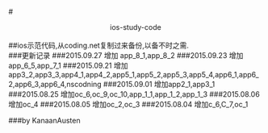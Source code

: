 #<center>ios-study-code</center>
<br>
##ios示范代码,从coding.net复制过来备份,以备不时之需.
<br>
###更新记录
###2015.09.27 增加 app_8_1,app_8_2
###2015.09.23 增加 app_6_5,app_7_1
###2015.09.21 增加app3_2,app3_3,app4_1,app4_2,app5_1,app5_2,app5_3,app5_4,app6_1,app6_2,app6_3,app6_4,nscodning
###2015.09.01 增加app2_1,app3_1
###2015.08.25 增加oc_6,oc_9,oc_10,app_1_1,app_1_2,app_1_3
###2015.08.06 增加oc_4
###2015.08.05 增加oc_2,oc_3
###2015.08.04 增加c_6,C_7,oc_1


###by KanaanAusten